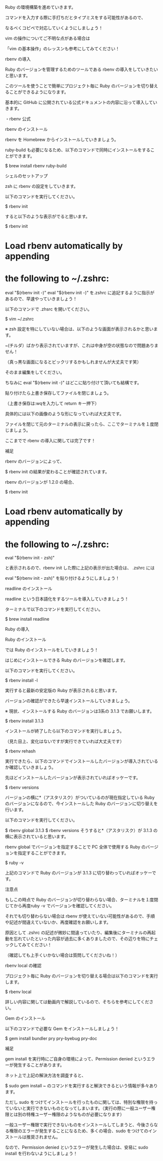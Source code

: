 Ruby の環境構築を進めていきます。

コマンドを入力する際に手打ちだとタイプミスをする可能性があるので、

なるべくコピペで対応していくようにしましょう！

vim の操作についてご不明な点がある場合は

「vim の基本操作」のレッスンも参考にしてみてください！



rbenv の導入

Ruby のバージョンを管理するためのツールである rbenv の導入をしていきたいと思います。

このツールを使うことで簡単にプロジェクト毎に Ruby のバージョンを切り替えることができるようになります。

基本的に GitHub に公開されている公式ドキュメントの内容に沿って導入していきます。



・rbenv 公式



rbenv のインストール

rbenv を Homebrew からインストールしていきましょう。

ruby-build も必要になるため、以下のコマンドで同時にインストールをすることができます。

$ brew install rbenv ruby-build


シェルのセットアップ

zsh に rbenv の設定をしていきます。

以下のコマンドを実行してください。

$ rbenv init


すると以下のような表示がでると思います。

$ rbenv init
# Load rbenv automatically by appending
# the following to ~/.zshrc:

eval "$(rbenv init -)"
eval "$(rbenv init -)" を.zshrc に追記するように指示があるので、早速やっていきましょう！

以下のコマンドで .zhsrc を開いてください。

$ vim ~/.zshrc


※ zsh 設定を特にしていない場合は、以下のような画面が表示されるかと思います。



~(チルダ）ばかり表示されていますが、これは中身が空の状態なので問題ありません！

（真っ黒な画面になるとビックリするかもしれませんが大丈夫です笑）

そのまま編集をしてください。

ちなみに eval "$(rbenv init -)" はどこに貼り付けて頂いても結構です。

貼り付けたら上書き保存してファイルを閉じましょう。

（上書き保存は:wqを入力して return キー押下）

具体的には以下の画像のような形になっていれば大丈夫です。

ファイルを閉じて元のターミナルの表示に戻ったら、ここでターミナルを１度閉じましょう。

ここまでで rbenv の導入に関しては完了です！

補足

rbenv のバージョンによって、

$ rbenv init
の結果が変わることが確認されています。

 rbenv のバージョンが 1.2.0 の場合、

$ rbenv init
# Load rbenv automatically by appending

# the following to ~/.zshrc:




eval "$(rbenv init - zsh)"


と表示されるので、rbenv init した際に上記の表示が出た場合は、 .zshrc  には

eval "$(rbenv init - zsh)"
を貼り付けるようにしましょう！



readline のインストール

readline という日本語化をするツールを導入していきましょう！

ターミナルで以下のコマンドを実行してください。

$ brew install readline




Ruby の導入



Ruby のインストール

では Ruby のインストールをしていきましょう！

はじめにインストールできる Ruby のバージョンを確認します。

以下のコマンドを実行してください。

$ rbenv install -l


実行すると最新の安定版の Ruby が表示されると思います。

バージョンの確認ができたら早速インストールしていきましょう。

※ 現状、インストールする Ruby のバージョンは3系の 3.1.3 でお願いします。

$ rbenv install 3.1.3


インストールが終了したら以下のコマンドを実行しましょう。

（見た目上、変化はないですが実行できていれば大丈夫です）

$ rbenv rehash


実行できたら、以下のコマンドでインストールしたバージョンが導入されているか確認していきましょう。

先ほどインストールしたバージョンが表示されていればオッケーです。

$ rbenv versions


バージョンの横に*（アスタリスク）がついているのが現在指定している Ruby のバージョンになるので、今インストールした Ruby のバージョンに切り替えを行います。

以下のコマンドを実行してください。

$ rbenv global 3.1.3
$ rbenv versions
そうすると*（アスタリスク）が 3.1.3 の横に表示されていると思います。

rbenv global でバージョンを指定することで PC 全体で使用する Ruby のバージョンを指定することができます。

$ ruby -v


上記のコマンドで Ruby のバージョンが 3.1.3 に切り替わっていればオッケーです。



注意点

もしこの時点で Ruby のバージョンが切り替わらない場合、ターミナルを１度閉じてから再度ruby -v でバージョンを確認してください。

それでも切り替わらない場合は rbenv が使えていない可能性があるので、手順や記述が間違えていないか、再度確認をお願いします。

原因として .zshrc の記述が微妙に間違っていたり、編集後にターミナルの再起動を忘れていたといった内容が過去に多くありましたので、その辺りを特にチェックしてみてください！

（確認しても上手くいかない場合は質問してくださいね！）



rbenv local の確認

プロジェクト毎に Ruby のバージョンを切り替える場合は以下のコマンドを実行します。

$ rbenv local <version>


詳しい内容に関しては動画内で解説しているので、そちらを参考にしてください。



Gem のインストール

以下のコマンドで必要な Gem をインストールしましょう！

$ gem install bundler pry pry-byebug pry-doc


補足

gem install を実行時にご自身の環境によって、Permission denied というエラーが発生することがあります。

ネット上で上記の解決方法を調査すると、

$ sudo gem install ~
のコマンドを実行すると解決できるという情報が多々あります。

ただし sudo をつけてインストールを行ったものに関しては、特別な権限を持っていないと実行できないものとなってしまいます。（実行の際に一般ユーザー権限とは別の特権ユーザー権限のようなものが必要になります）

一般ユーザー権限で実行できないものをインストールしてしまうと、今後さらなる権限のエラーが発生することになるため、多くの場合、sudo をつけてのインストールは推奨されません。

なので、Permission denied というエラーが発生した場合は、安易に sudo install を行わないようにしましょう！
